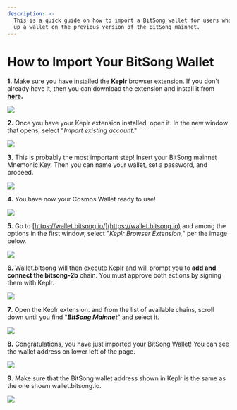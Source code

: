 ```yaml
---
description: >-
  This is a quick guide on how to import a BitSong wallet for users who have set
  up a wallet on the previous version of the BitSong mainnet.
---
```


# How to Import Your BitSong Wallet

**1.** Make sure you have installed the **Keplr** browser extension. If you don't already have it, then you can download the extension and install it from [**here**](https://chrome.google.com/webstore/detail/keplr/dmkamcknogkgcdfhhbddcghachkejeap?hl=en)**.**

![](<../.gitbook/assets/Cattura (1).PNG>)

**2.** Once you have your Keplr extension installed, open it. In the new window that opens, select "_Import existing account_."

![](<../.gitbook/assets/Group 334-2.png>)

**3.** This is probably the most important step! Insert your BitSong mainnet Mnemonic Key. Then you can name your wallet, set a password, and proceed.&#x20;

![](<../.gitbook/assets/Group 335.png>)

**4.** You have now your Cosmos Wallet ready to use!

![](<../.gitbook/assets/Group 326.png>)

**5.** Go to [https://wallet.bitsong.io/](https://wallet.bitsong.io) and among the options in the first window, select "_Keplr Browser Extension,_" per the image below.&#x20;

![](<../.gitbook/assets/Screenshot 2022-04-26 at 20.38.53.png>)

**6.** Wallet.bitsong will then execute Keplr and will prompt you to **add and connect the bitsong-2b** chain. You must approve both actions by signing them with Keplr.

![](<../.gitbook/assets/Group 490.png>)

**7**. Open the Keplr extension. and from the list of available chains, scroll down until you find "_**BitSong Mainnet**_" and select it.

![](<../.gitbook/assets/Group 327.png>)

**8.** Congratulations, you have just imported your BitSong Wallet! You can see the wallet address on lower left of the page.

![](<../.gitbook/assets/Group 491.png>)

**9.** Make sure that the BitSong wallet address shown in Keplr is the same as the one shown wallet.bitsong.io.

![](<../.gitbook/assets/Group 492.png>)
